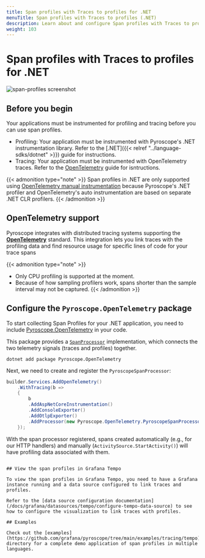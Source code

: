 ```yaml
---
title: Span profiles with Traces to profiles for .NET
menuTitle: Span profiles with Traces to profiles (.NET)
description: Learn about and configure Span profiles with Traces to profiles in Grafana for .NET applications.
weight: 103
---
```


# Span profiles with Traces to profiles for .NET

![span-profiles screenshot](https://grafana.com/static/img/docs/tempo/profiles/tempo-profiles-Span-link-profile-data-source.png)

## Before you begin

Your applications must be instrumented for profiling and tracing before you can use span profiles.

* Profiling: Your application must be instrumented with Pyroscope's .NET instrumentation library. Refer to the [.NET]({{< relref "../language-sdks/dotnet" >}}) guide for instructions.
* Tracing: Your application must be instrumented with OpenTelemetry traces. Refer to the [OpenTelemetry](https://opentelemetry.io/docs/net/getting-started/) guide for isntructions.

{{< admonition type="note" >}}
Span profiles in .NET are only supported using [OpenTelemetry manual instrumentation](https://opentelemetry.io/docs/languages/net/instrumentation/)
because Pyroscope's .NET profiler and OpenTelemetry's auto instrumentation are based on separate .NET CLR profilers.
{{< /admonition >}}

## OpenTelemetry support

Pyroscope integrates with distributed tracing systems supporting the [**OpenTelemetry**](https://opentelemetry.io/docs/instrumentation/net/getting-started/) standard.
This integration lets you link traces with the profiling data and find resource usage for specific lines of code for your trace spans

{{< admonition type="note" >}}
* Only CPU profiling is supported at the moment.
* Because of how sampling profilers work, spans shorter than the sample interval may not be captured.
{{< /admonition >}}

## Configure the `Pyroscope.OpenTelemetry` package

To start collecting Span Profiles for your .NET application, you need to include [Pyroscope.OpenTelemetry](https://github.com/grafana/pyroscope-dotnet/tree/main/Pyroscope/Pyroscope.OpenTelemetry) in your code.

This package provides a [`SpanProcessor`](https://github.com/open-telemetry/opentelemetry-dotnet/blob/main/src/OpenTelemetry/BaseProcessor.cs) implementation, which connects the two telemetry signals (traces and profiles) together.

```shell
dotnet add package Pyroscope.OpenTelemetry
```

Next, we need to create and register the `PyroscopeSpanProcessor`:
```csharp
builder.Services.AddOpenTelemetry()
    .WithTracing(b =>
    {
        b
        .AddAspNetCoreInstrumentation()
        .AddConsoleExporter()
        .AddOtlpExporter()
        .AddProcessor(new Pyroscope.OpenTelemetry.PyroscopeSpanProcessor());
    });
```

With the span processor registered, spans created automatically (e.g., for our HTTP handlers) and manually (`ActivitySource.StartActivity()`) will have profiling data associated with them.

```

## View the span profiles in Grafana Tempo

To view the span profiles in Grafana Tempo, you need to have a Grafana instance running and a data source configured to link traces and profiles.

Refer to the [data source configuration documentation](/docs/grafana/datasources/tempo/configure-tempo-data-source) to see how to configure the visualization to link traces with profiles.

## Examples

Check out the [examples](https://github.com/grafana/pyroscope/tree/main/examples/tracing/tempo) directory for a complete demo application of span profiles in multiple languages.
